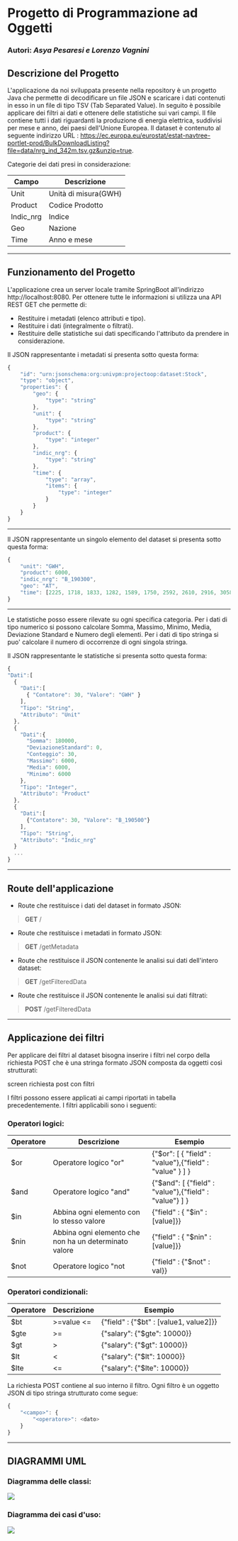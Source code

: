 # Progetto di Programmazione ad Oggetti
### Autori: *Asya Pesaresi e Lorenzo Vagnini*

## Descrizione del Progetto
L'applicazione da noi sviluppata presente nella repository è un progetto Java che permette di decodificare un file JSON e scaricare i dati contenuti in esso in un file di tipo TSV (Tab Separated Value). In seguito è possibile applicare dei filtri ai dati e ottenere delle statistiche sui vari campi.
Il file contiene tutti i dati riguardanti la produzione di energia elettrica, suddivisi per mese e anno, dei paesi dell'Unione Europea.
Il dataset è contenuto al seguente indirizzo URL : https://ec.europa.eu/eurostat/estat-navtree-portlet-prod/BulkDownloadListing?file=data/nrg_ind_342m.tsv.gz&unzip=true.

Categorie dei dati presi in considerazione:

|Campo|Descrizione|
|-|-|
|Unit|Unità di misura(GWH)|
|Product|Codice Prodotto|
|Indic_nrg|Indice|
|Geo|Nazione|
|Time|Anno e mese |

-----
## Funzionamento del Progetto
L'applicazione crea un server locale tramite SpringBoot all'indirizzo http://localhost:8080.
Per ottenere tutte le informazioni si utilizza una API REST GET che permette di:
* Restituire i metadati (elenco attributi e tipo).
* Restituire i dati (integralmente o filtrati).
* Restituire delle statistiche sui dati specificando l'attributo da prendere in considerazione.

Il JSON rappresentante i metadati si presenta sotto questa forma:

```javascript
{
    "id": "urn:jsonschema:org:univpm:projectoop:dataset:Stock",
    "type": "object",
    "properties": {
        "geo": {
            "type": "string"
        },
        "unit": {
            "type": "string"
        },
        "product": {
            "type": "integer"
        },
        "indic_nrg": {
            "type": "string"
        },
        "time": {
            "type": "array",
            "items": {
                "type": "integer"
            }
        }
    }
}
```


-----

Il JSON rappresentante un singolo elemento del dataset si presenta sotto questa forma:

```javascript
{
    "unit": "GWH",
    "product": 6000,
    "indic_nrg": "B_190300",
    "geo": "AT",
    "time": [2225, 1718, 1833, 1282, 1589, 1750, 2592, 2610, 2916, 3058, 2679, 2971, 1546, … ]
}
```

-----

Le statistiche posso essere rilevate su ogni specifica categoria.
Per i dati di tipo numerico si possono calcolare Somma, Massimo, Minimo, Media, Deviazione Standard e Numero degli elementi.
Per i dati di tipo stringa si puo' calcolare il numero di occorrenze di ogni singola stringa.

Il JSON rappresentante le statistiche si presenta sotto questa forma:

```javascript
{
"Dati":[
  {
    "Dati":[
      { "Contatore": 30, "Valore": "GWH" }
    ],
    "Tipo": "String",
    "Attributo": "Unit"
  },
  {
    "Dati":{
      "Somma": 180000,
      "DeviazioneStandard": 0,
      "Conteggio": 30,
      "Massimo": 6000,
      "Media": 6000,
      "Minimo": 6000
    },
    "Tipo": "Integer",
    "Attributo": "Product"
  },
  {
    "Dati":[
      {"Contatore": 30, "Valore": "B_190500"}
    ],
    "Tipo": "String",
    "Attributo": "Indic_nrg"
  }
  ...
}
```

-----
## Route dell'applicazione

* Route che restituisce i dati del dataset in formato JSON:
>**GET** /

* Route che restituisce i metadati in formato JSON:
>**GET** /getMetadata

* Route che restituisce il JSON contenente le analisi sui dati dell'intero dataset:
>**GET** /getFilteredData

* Route che restituisce il JSON contenente le analisi sui dati filtrati:
>**POST** /getFilteredData

-----

## Applicazione dei filtri

Per applicare dei filtri al dataset bisogna inserire i filtri nel corpo della richiesta POST che è una stringa formato JSON composta da oggetti così strutturati:

screen richiesta post con filtri

I filtri possono essere applicati ai campi riportati in tabella precedentemente.
I filtri applicabili sono i seguenti:

### Operatori logici:

|Operatore|Descrizione|Esempio|
|-|-|-|
|$or|Operatore logico "or"|{"$or": [ { "field" : "value"},{"field" : "value" } ] }|
|$and|Operatore logico "and"|{"$and": [ {"field" : "value"},{"field" : "value"} ] }|
|$in|Abbina ogni elemento con lo stesso valore|	{"field" : { "$in" : [value]}}|
|$nin|Abbina ogni elemento che non ha un determinato valore|{"field" : { "$nin" : [value]}}|
|$not|Operatore logico "not|{"field" : {"$not" : val}}|



### Operatori condizionali:

|Operatore|Descrizione|Esempio|
|-|-|-|
|$bt|>=value <=|{"field" : {"$bt" : [value1, value2]}}|
|$gte|>=|{"salary": {"$gte": 10000}}|
|$gt|>|{"salary": {"$gt": 10000}}|
|$lt|<|{"salary": {"$lt": 10000}}|
|$lte|<=|{"salary": {"$lte": 10000}}|

La richiesta POST contiene al suo interno il filtro. Ogni filtro è un oggetto JSON di tipo stringa strutturato come segue:

```javascript
{
    "<campo>": {
	    "<operatore>": <dato>
	}
}
```
-----
## DIAGRAMMI UML
### Diagramma delle classi:
![](Diagramma_classi.png)

### Diagramma dei casi d'uso:
![](Diagramma_casiuso.png)
